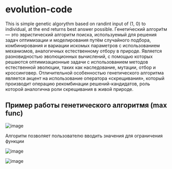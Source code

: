 # evolution-code
This is simple genetic algorythm based on randint input of (1, 0) to individual, at the end returns best answer possible.
Генети́ческий алгори́тм  — это эвристический алгоритм поиска, используемый для решения задач оптимизации и моделирования путём случайного подбора, комбинирования и вариации искомых параметров с использованием механизмов, аналогичных естественному отбору в природе. Является разновидностью эволюционных вычислений, с помощью которых решаются оптимизационные задачи с использованием методов естественной эволюции, таких как наследование, мутации, отбор и кроссинговер. Отличительной особенностью генетического алгоритма является акцент на использование оператора «скрещивания», который производит операцию рекомбинации решений-кандидатов, роль которой аналогична роли скрещивания в живой природе.



## Пример работы генетического алгоритмя (max func)
![image](https://user-images.githubusercontent.com/110192173/209186680-89db3b38-f4ec-466f-8b09-d3bce088b54b.png)

Алгоритм позволяет пользователю вводить значения для ограничения функции 

![image](https://user-images.githubusercontent.com/110192173/209187010-b245a262-c86d-4f9f-8e00-8e0b14102d24.png)

![image](https://user-images.githubusercontent.com/110192173/209187034-cc932ff2-743b-432f-b6ba-cdc5f9cc69e5.png)
